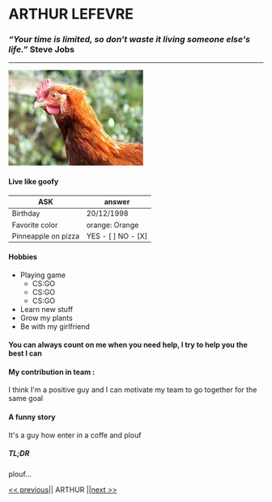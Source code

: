 # ARTHUR LEFEVRE #
### *“Your time is limited, so don't waste it living someone else's life.”* Steve Jobs ###
------
![moi](/img/poulet.jpeg)

#### Live like goofy ####

| ASK              | answer  |
| ------------------------| ----------- |
| Birthday                | 20/12/1998  |
| Favorite color          | orange: Orange      |
| Pinneapple on pizza     | YES - [ ] NO - [X]     |

#### Hobbies ####

* Playing game
  + CS:GO
  + CS:GO
  + CS:GO
* Learn new stuff
* Grow my plants
* Be with my girlfriend

#### You can always count on me when you need help, I try to help you the best I can ####

#### My contribution in team : ####
I think I'm a positive guy and I can motivate my team to go together for the same goal

#### A funny story ####
It's a guy how enter in a coffe and plouf

##### TL;DR #####

plouf...

[<< previous](https://github.com/Tatooine93/markdown-challenge)|| ARTHUR ||[next >>](https://github.com/DorianMairy/DorianMairy)

